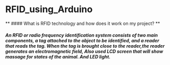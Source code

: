 # RFID_using_Arduino
** ####  What is RFID technology and how does it work on my project? **
##### An RFID or radio frequency identification system consists of two main components, a tag attached to the object to be identified, and a reader that reads the tag. When the tag is brought close to the reader,the reader generates an electromagnetic field, Also used LCD screen that will show massage  for states of the animal. And LED light. 


